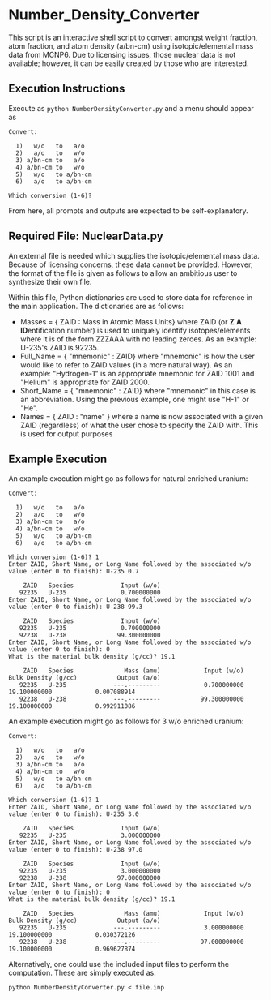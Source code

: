 Number_Density_Converter
========================

This script is an interactive shell script to convert amongst weight fraction,
atom fraction, and atom density (a/bn-cm) using isotopic/elemental mass data
from MCNP6.  Due to licensing issues, those nuclear data is not available;
however, it can be easily created by those who are interested.

Execution Instructions
----------------------

Execute as ```python NumberDensityConverter.py``` and a menu should appear as

```
Convert:

  1)   w/o   to   a/o
  2)   a/o   to   w/o
  3) a/bn-cm to   a/o
  4) a/bn-cm to   w/o 
  5)   w/o   to a/bn-cm
  6)   a/o   to a/bn-cm

Which conversion (1-6)?
```

From here, all prompts and outputs are expected to be self-explanatory.

Required File: NuclearData.py
-----------------------------

An external file is needed which supplies the isotopic/elemental mass data.
Because of licensing concerns, these data cannot be provided.  However, the
format of the file is given as follows to allow an ambitious user to synthesize
their own file.

Within this file, Python dictionaries are used to store data for reference in
the main application.  The dictionaries are as follows:

* Masses = { ZAID : Mass in Atomic Mass Units}
  where ZAID (or **Z** **A** **ID**entification number) is used to uniquely
  identify isotopes/elements where it is of the form ZZZAAA with no leading
  zeroes.  As an example: U-235's ZAID is 92235.
* Full_Name = { "mnemonic" : ZAID}
  where "mnemonic" is how the user would like to refer to ZAID values (in a more
  natural way).  As an example: "Hydrogen-1" is an appropriate mnemonic for ZAID
  1001 and "Helium" is appropriate for ZAID 2000.
* Short_Name = { "mnemonic" : ZAID}
  where "mnemonic" in this case is an abbreviation.  Using the previous example,
  one might use "H-1" or "He".
* Names = { ZAID : "name" }
  where a name is now associated with a given ZAID (regardless) of what the user
  chose to specify the ZAID with.  This is used for output purposes

Example Execution
-----------------

An example execution might go as follows for natural enriched uranium:

```
Convert:

  1)   w/o   to   a/o
  2)   a/o   to   w/o
  3) a/bn-cm to   a/o
  4) a/bn-cm to   w/o 
  5)   w/o   to a/bn-cm
  6)   a/o   to a/bn-cm

Which conversion (1-6)? 1
Enter ZAID, Short Name, or Long Name followed by the associated w/o value (enter 0 to finish): U-235 0.7 

    ZAID   Species             Input (w/o)   
   92235   U-235               0.700000000   
Enter ZAID, Short Name, or Long Name followed by the associated w/o value (enter 0 to finish): U-238 99.3

    ZAID   Species             Input (w/o)   
   92235   U-235               0.700000000   
   92238   U-238              99.300000000   
Enter ZAID, Short Name, or Long Name followed by the associated w/o value (enter 0 to finish): 0
What is the material bulk density (g/cc)? 19.1

    ZAID   Species              Mass (amu)            Input (w/o)    Bulk Density (g/cc)           Output (a/o)   
   92235   U-235             ---.---------            0.700000000           19.100000000            0.007088914   
   92238   U-238             ---.---------           99.300000000           19.100000000            0.992911086 
```

An example execution might go as follows for 3 w/o enriched uranium:

```
Convert:

  1)   w/o   to   a/o
  2)   a/o   to   w/o
  3) a/bn-cm to   a/o
  4) a/bn-cm to   w/o 
  5)   w/o   to a/bn-cm
  6)   a/o   to a/bn-cm

Which conversion (1-6)? 1
Enter ZAID, Short Name, or Long Name followed by the associated w/o value (enter 0 to finish): U-235 3.0

    ZAID   Species             Input (w/o)   
   92235   U-235               3.000000000   
Enter ZAID, Short Name, or Long Name followed by the associated w/o value (enter 0 to finish): U-238 97.0

    ZAID   Species             Input (w/o)   
   92235   U-235               3.000000000   
   92238   U-238              97.000000000   
Enter ZAID, Short Name, or Long Name followed by the associated w/o value (enter 0 to finish): 0
What is the material bulk density (g/cc)? 19.1

    ZAID   Species              Mass (amu)            Input (w/o)    Bulk Density (g/cc)           Output (a/o)   
   92235   U-235             ---.---------            3.000000000           19.100000000            0.030372126   
   92238   U-238             ---.---------           97.000000000           19.100000000            0.969627874 
```

Alternatively, one could use the included input files to perform the computation.  These are simply executed as:

```
python NumberDensityConverter.py < file.inp
```
